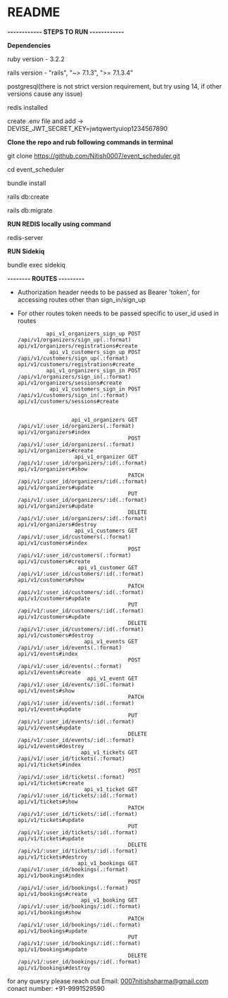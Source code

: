 # README

****------------ STEPS TO RUN ------------****

**Dependencies**

ruby version - 3.2.2

rails version - "rails", "~> 7.1.3", ">= 7.1.3.4"

postgresql(there is not strict version requirement, but try using 14, if other versions cause any issue)

redis installed

create .env file and add -> DEVISE_JWT_SECRET_KEY=jwtqwertyuiop1234567890


**Clone the repo and rub following commands in terminal** 

git clone https://github.com/Nitish0007/event_scheduler.git

cd event_scheduler


bundle install

rails db:create

rails db:migrate

**RUN REDIS locally using command**

redis-server

**RUN Sidekiq**

bundle exec sidekiq


**-------- ROUTES ---------**
- Authorization header needs to be passed as Bearer 'token', for accessing routes other than sign_in/sign_up

- For other routes token needs to be passed specific to user_id used in routes 

               api_v1_organizers_sign_up POST   /api/v1/organizers/sign_up(.:format)                                                              api/v1/organizers/registrations#create
                api_v1_customers_sign_up POST   /api/v1/customers/sign_up(.:format)                                                               api/v1/customers/registrations#create
               api_v1_organizers_sign_in POST   /api/v1/organizers/sign_in(.:format)                                                              api/v1/organizers/sessions#create
                api_v1_customers_sign_in POST   /api/v1/customers/sign_in(.:format)                                                               api/v1/customers/sessions#create


                       api_v1_organizers GET    /api/v1/:user_id/organizers(.:format)                                                             api/v1/organizers#index
                                         POST   /api/v1/:user_id/organizers(.:format)                                                             api/v1/organizers#create
                        api_v1_organizer GET    /api/v1/:user_id/organizers/:id(.:format)                                                         api/v1/organizers#show
                                         PATCH  /api/v1/:user_id/organizers/:id(.:format)                                                         api/v1/organizers#update
                                         PUT    /api/v1/:user_id/organizers/:id(.:format)                                                         api/v1/organizers#update
                                         DELETE /api/v1/:user_id/organizers/:id(.:format)                                                         api/v1/organizers#destroy
                        api_v1_customers GET    /api/v1/:user_id/customers(.:format)                                                              api/v1/customers#index
                                         POST   /api/v1/:user_id/customers(.:format)                                                              api/v1/customers#create
                         api_v1_customer GET    /api/v1/:user_id/customers/:id(.:format)                                                          api/v1/customers#show
                                         PATCH  /api/v1/:user_id/customers/:id(.:format)                                                          api/v1/customers#update
                                         PUT    /api/v1/:user_id/customers/:id(.:format)                                                          api/v1/customers#update
                                         DELETE /api/v1/:user_id/customers/:id(.:format)                                                          api/v1/customers#destroy
                           api_v1_events GET    /api/v1/:user_id/events(.:format)                                                                 api/v1/events#index
                                         POST   /api/v1/:user_id/events(.:format)                                                                 api/v1/events#create
                            api_v1_event GET    /api/v1/:user_id/events/:id(.:format)                                                             api/v1/events#show
                                         PATCH  /api/v1/:user_id/events/:id(.:format)                                                             api/v1/events#update
                                         PUT    /api/v1/:user_id/events/:id(.:format)                                                             api/v1/events#update
                                         DELETE /api/v1/:user_id/events/:id(.:format)                                                             api/v1/events#destroy
                          api_v1_tickets GET    /api/v1/:user_id/tickets(.:format)                                                                api/v1/tickets#index
                                         POST   /api/v1/:user_id/tickets(.:format)                                                                api/v1/tickets#create
                           api_v1_ticket GET    /api/v1/:user_id/tickets/:id(.:format)                                                            api/v1/tickets#show
                                         PATCH  /api/v1/:user_id/tickets/:id(.:format)                                                            api/v1/tickets#update
                                         PUT    /api/v1/:user_id/tickets/:id(.:format)                                                            api/v1/tickets#update
                                         DELETE /api/v1/:user_id/tickets/:id(.:format)                                                            api/v1/tickets#destroy
                         api_v1_bookings GET    /api/v1/:user_id/bookings(.:format)                                                               api/v1/bookings#index
                                         POST   /api/v1/:user_id/bookings(.:format)                                                               api/v1/bookings#create
                          api_v1_booking GET    /api/v1/:user_id/bookings/:id(.:format)                                                           api/v1/bookings#show
                                         PATCH  /api/v1/:user_id/bookings/:id(.:format)                                                           api/v1/bookings#update
                                         PUT    /api/v1/:user_id/bookings/:id(.:format)                                                           api/v1/bookings#update
                                         DELETE /api/v1/:user_id/bookings/:id(.:format)                                                           api/v1/bookings#destroy

for any quesry please reach out
Email: 0007nitishsharma@gmail.com
conact number: +91-9991529590




